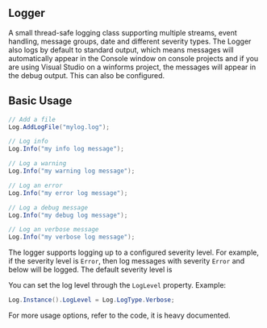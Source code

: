 ## Logger

A small thread-safe logging class supporting multiple streams, event handling, message groups, date and different severity types. The Logger also logs by default to standard output, which means messages will automatically appear in the Console window on console projects and if you are using Visual Studio on a winforms project, the messages will appear in the debug output. This can also be configured.

## Basic Usage
```csharp
// Add a file
Log.AddLogFile("mylog.log");

// Log info
Log.Info("my info log message");

// Log a warning
Log.Info("my warning log message");

// Log an error
Log.Info("my error log message");

// Log a debug message
Log.Info("my debug log message");

// Log an verbose message
Log.Info("my verbose log message");
```

The logger supports logging up to a configured severity level. For example, if the severity level is `Error`, then log messages with severity `Error` and below will be logged. The default severity level is

You can set the log level through the `LogLevel` property. Example:
```csharp
Log.Instance().LogLevel = Log.LogType.Verbose;
```

For more usage options, refer to the code, it is heavy documented.
